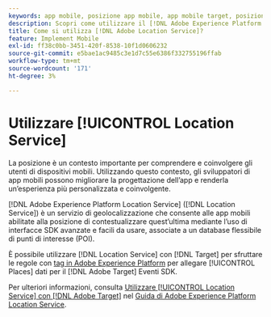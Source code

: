 ```yaml
---
keywords: app mobile, posizione app mobile, app mobile target, posizioni target mobile, servizio posizione, servizio posizione adobe experience cloud, punti di interesse, sdk, posizione, app mobile1
description: Scopri come utilizzare il [!DNL Adobe Experience Platform Location Service] per abilitare le app mobili con la localizzazione.
title: Come si utilizza [!DNL Adobe Location Service]?
feature: Implement Mobile
exl-id: ff38c0bb-3451-420f-8538-10f1d0606232
source-git-commit: e5bae1ac9485c3e1d7c55e6386f332755196ffab
workflow-type: tm+mt
source-wordcount: '171'
ht-degree: 3%

---
```


# Utilizzare [!UICONTROL Location Service]

La posizione è un contesto importante per comprendere e coinvolgere gli utenti di dispositivi mobili. Utilizzando questo contesto, gli sviluppatori di app mobili possono migliorare la progettazione dell’app e renderla un’esperienza più personalizzata e coinvolgente.

[!DNL Adobe Experience Platform Location Service] ([!DNL Location Service]) è un servizio di geolocalizzazione che consente alle app mobili abilitate alla posizione di contestualizzare quest’ultima mediante l’uso di interfacce SDK avanzate e facili da usare, associate a un database flessibile di punti di interesse (POI).

È possibile utilizzare [!DNL Location Service] con [!DNL Target] per sfruttare le regole con [tag in Adobe Experience Platform](https://experienceleague.adobe.com/docs/experience-platform/tags/home.html?lang=it) per allegare [!UICONTROL Places] dati per il [!DNL Adobe Target] Eventi SDK.

Per ulteriori informazioni, consulta [Utilizzare [!UICONTROL Location Service] con [!DNL Adobe Target]](https://experienceleague.adobe.com/docs/places/using/use-places-with-other-solutions/places-target/places-target.html) nel [Guida di Adobe Experience Platform Location Service](https://experienceleague.adobe.com/docs/places/using/home.html).
